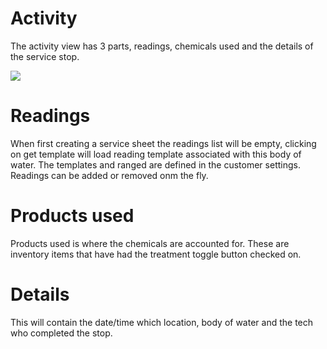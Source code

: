# Activity

The activity view has 3 parts, readings, chemicals used and the details of the service stop. 

![](https://wiselibrary.blob.core.windows.net/docs/Windows/SheetActivity.png)

# Readings
When first creating a service sheet the readings list will be empty, clicking on get template will load reading template associated with this body of water. The templates and ranged are defined in the customer settings. Readings can be added or removed onm the fly.

# Products used
 Products used is where the chemicals are accounted for. These are inventory items that have had the treatment toggle button checked on.

# Details
 This will contain the date/time which location, body of water and the tech who completed the stop.
